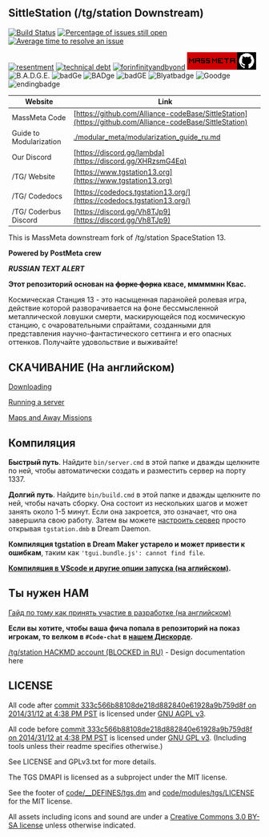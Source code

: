 ## SittleStation (/tg/station Downstream)

[![Build Status](https://github.com/Lambda-13/massmeta/workflows/CI%20Suite/badge.svg)](https://github.com/Huz2e/massmeta/actions?query=workflow%3A%22CI+Suite%22)
[![Percentage of issues still open](http://isitmaintained.com/badge/open/Lambda-13/massmeta.svg)](http://isitmaintained.com/project/Lambda-13/massmeta "Percentage of issues still open")
[![Average time to resolve an issue](http://isitmaintained.com/badge/resolution/Lambda-13/massmeta.svg)](http://isitmaintained.com/project/Lambda-13/massmeta "Average time to resolve an issue")

[![resentment](.github/images/badges/built-with-resentment.svg)](.github/images/comics/131-bug-free.png)
[![technical debt](.github/images/badges/contains-technical-debt.svg)](.github/images/comics/106-tech-debt-modified.png)
[![forinfinityandbyond](.github/images/badges/made-in-byond.gif)](https://www.reddit.com/r/SS13/comments/5oplxp/what_is_the_main_problem_with_byond_as_an_engine/dclbu1a)
[![massmetagit](.github/images/badges/massmeta-github.png)](https://youtu.be/rAaBNT-7oS4?si=YiR8JtsMs7e1VApV)
![B.A.D.G.E.](https://forthebadge.com/images/badges/you-didnt-ask-for-this.svg)
![badGe](https://forthebadge.com/images/badges/powered-by-coffee.svg)
![BADge](https://forthebadge.com/images/badges/approved-by-my-mom.svg)
![badGE](https://forthebadge.com/images/badges/it-works-dont-ask-me.svg)
![Blyatbadge](https://forthebadge.com/images/badges/0-percent-optimized.svg)
![Goodge](https://forthebadge.com/images/badges/ctrl-c-ctrl-v.svg)
![endingbadge](https://forthebadge.com/images/badges/works-on-my-machine-1.svg)

| Website                 | Link                                                                            |
| ----------------------- | ------------------------------------------------------------------------------- |
| MassMeta Code           | [https://github.com/Alliance-codeBase/SittleStation](https://github.com/Alliance-codeBase/SittleStation)  |
| Guide to Modularization | [./modular_meta/modularization_guide_ru.md](./massmeta/modularization_guide.md) |
| Our Discord             | [https://discord.gg/lambda](https://discord.gg/XHRzsmG4Eq)                      |
| /TG/ Website            | [https://www.tgstation13.org](https://www.tgstation13.org)                      |
| /TG/ Codedocs           | [https://codedocs.tgstation13.org/](https://codedocs.tgstation13.org/)          |
| /TG/ Coderbus Discord   | [https://discord.gg/Vh8TJp9](https://discord.gg/Vh8TJp9)                        |

This is MassMeta downstream fork of /tg/station SpaceStation 13.

**Powered by PostMeta crew**

**_RUSSIAN TEXT ALERT_**

**Этот репозиторий основан на ~~форке форка~~ квасе, мммммнн Квас.**

Космическая Станция 13 - это насыщенная паранойей ролевая игра, действие которой разворачивается на фоне бессмысленной металлической ловушки смерти, маскирующейся под космическую станцию, с очаровательными спрайтами, созданными для представления научно-фантастического сеттинга и его опасных оттенков. Получайте удовольствие и выживайте!

## СКАЧИВАНИЕ (На английском)

[Downloading](.github/guides/DOWNLOADING.md)

[Running a server](.github/guides/RUNNING_A_SERVER.md)

[Maps and Away Missions](.github/guides/MAPS_AND_AWAY_MISSIONS.md)

## Компиляция

**Быстрый путь**. Найдите `bin/server.cmd` в этой папке и дважды щелкните по ней, чтобы автоматически создать и разместить сервер на порту 1337.

**Долгий путь**. Найдите `bin/build.cmd` в этой папке и дважды щелкните по ней, чтобы начать сборку. Она состоит из нескольких шагов и может занять около 1-5 минут. Если она закроется, это означает, что она завершила свою работу. Затем вы можете [настроить сервер](.github/guides/RUNNING_A_SERVER.md) просто открывая `tgstation.dmb` в Dream Daemon.

**Компиляция tgstation в Dream Maker устарело и может привести к ошибкам**, таким как `'tgui.bundle.js': cannot find file`.

**[Компиляция в VScode и другие опции запуска (на аглийском)](tools/build/README.md).**

## Ты нужен НАМ

[Гайд по тому как принять участие в разработке (на английском)](.github/CONTRIBUTING.md)

**Если вы хотите, чтобы ваша фича попала в репозиторий на показ игрокам, то велком в `#Code-chat` в [нашем Дискорде](https://discord.gg/lambda13).**

[/tg/station HACKMD account (BLOCKED in RU)](https://hackmd.io/@tgstation) - Design documentation here

## LICENSE

All code after [commit 333c566b88108de218d882840e61928a9b759d8f on 2014/31/12 at 4:38 PM PST](https://github.com/tgstation/tgstation/commit/333c566b88108de218d882840e61928a9b759d8f) is licensed under [GNU AGPL v3](https://www.gnu.org/licenses/agpl-3.0.html).

All code before [commit 333c566b88108de218d882840e61928a9b759d8f on 2014/31/12 at 4:38 PM PST](https://github.com/tgstation/tgstation/commit/333c566b88108de218d882840e61928a9b759d8f) is licensed under [GNU GPL v3](https://www.gnu.org/licenses/gpl-3.0.html).
(Including tools unless their readme specifies otherwise.)

See LICENSE and GPLv3.txt for more details.

The TGS DMAPI is licensed as a subproject under the MIT license.

See the footer of [code/\_\_DEFINES/tgs.dm](./code/__DEFINES/tgs.dm) and [code/modules/tgs/LICENSE](./code/modules/tgs/LICENSE) for the MIT license.

All assets including icons and sound are under a [Creative Commons 3.0 BY-SA license](https://creativecommons.org/licenses/by-sa/3.0/) unless otherwise indicated.
